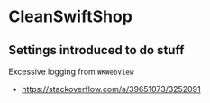 #  CleanSwiftShop

## Settings introduced to do stuff

Excessive logging from `WKWebView`
 - https://stackoverflow.com/a/39651073/3252091
